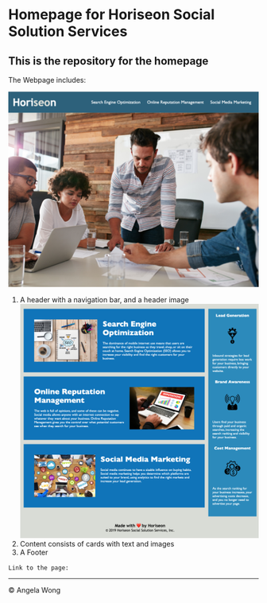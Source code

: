 # Homepage for Horiseon Social Solution Services

## This is the repository for the homepage

The Webpage includes: 

![header, nav, and header image](./assets/images/homepage-header-nav.png)
1. A header with a navigation bar, and a header image
![content and footer](./assets/images/homepage-content-footer.png)
2. Content consists of cards with text and images
3. A Footer 

```
Link to the page: 

```

---
© Angela Wong
